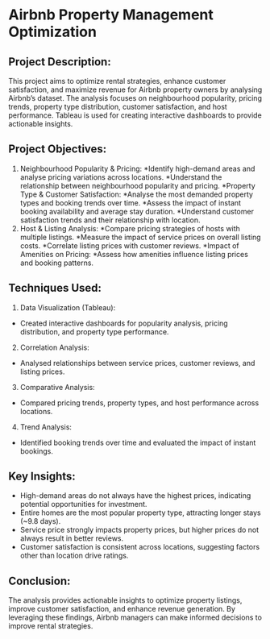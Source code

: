 # Airbnb Property Management Optimization

## Project Description:
This project aims to optimize rental strategies, enhance customer satisfaction, and maximize revenue for Airbnb property owners by analysing Airbnb’s dataset. The analysis focuses on neighbourhood popularity, pricing trends, property type distribution, customer satisfaction, and host performance. Tableau is used for creating interactive dashboards to provide actionable insights.

## Project Objectives:
1. Neighbourhood Popularity & Pricing:
*Identify high-demand areas and analyse pricing variations across locations.
*Understand the relationship between neighbourhood popularity and pricing.
*Property Type & Customer Satisfaction:
*Analyse the most demanded property types and booking trends over time.
*Assess the impact of instant booking availability and average stay duration.
*Understand customer satisfaction trends and their relationship with location.
2. Host & Listing Analysis:
*Compare pricing strategies of hosts with multiple listings.
*Measure the impact of service prices on overall listing costs.
*Correlate listing prices with customer reviews.
*Impact of Amenities on Pricing:
*Assess how amenities influence listing prices and booking patterns.

## Techniques Used:
1. Data Visualization (Tableau):
* Created interactive dashboards for popularity analysis, pricing distribution, and property type performance.
2. Correlation Analysis:
* Analysed relationships between service prices, customer reviews, and listing prices.
3. Comparative Analysis:
* Compared pricing trends, property types, and host performance across locations.
4. Trend Analysis:
* Identified booking trends over time and evaluated the impact of instant bookings.
  
## Key Insights:
* High-demand areas do not always have the highest prices, indicating potential opportunities for investment.
* Entire homes are the most popular property type, attracting longer stays (~9.8 days).
* Service price strongly impacts property prices, but higher prices do not always result in better reviews.
* Customer satisfaction is consistent across locations, suggesting factors other than location drive ratings.
  
## Conclusion:
The analysis provides actionable insights to optimize property listings, improve customer satisfaction, and enhance revenue generation. By leveraging these findings, Airbnb managers can make informed decisions to improve rental strategies.
